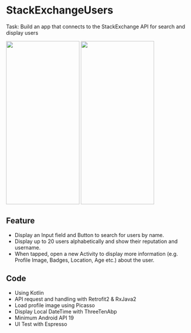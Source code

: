 # StackExchangeUsers
Task: Build an app that connects to the StackExchange API for search and display users 

<img src="https://user-images.githubusercontent.com/68672640/88392140-12d3c380-cdee-11ea-99d7-5eb5d73ec6e5.png" width="200" height="444"> <img src="https://user-images.githubusercontent.com/68672640/88394354-e7eb6e80-cdf1-11ea-89d0-081a133da330.png" width="200" height="444">

## Feature
* Display an Input field and Button to search for users by name.  
* Display up to 20 users alphabetically and show their reputation and username.  
* When tapped, open a new Activity to display more information (e.g. Profile Image, Badges, Location, Age etc.) about the
user.

## Code
* Using Kotlin 
* API request and handling with Retrofit2 & RxJava2
* Load profile image using Picasso
* Display Local DateTime with ThreeTenAbp
* Minimum Android API 19
* UI Test with Espresso
